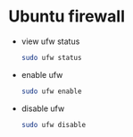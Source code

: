 # Ubuntu firewall

- view ufw status

  ```bash
  sudo ufw status
  ```

- enable ufw

  ```bash
  sudo ufw enable
  ```

- disable ufw

  ```bash
  sudo ufw disable
  ```

  